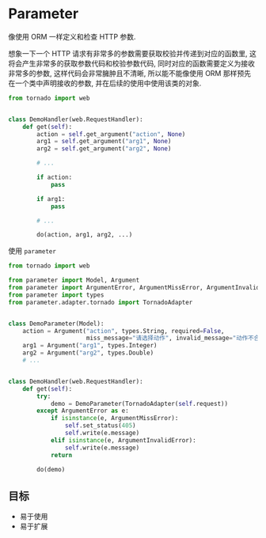 # Parameter

像使用 ORM 一样定义和检查 HTTP 参数.

想象一下一个 HTTP 请求有非常多的参数需要获取校验并传递到对应的函数里,
这将会产生非常多的获取参数代码和校验参数代码, 同时对应的函数需要定义为接收非常多的参数,
这样代码会非常臃肿且不清晰, 所以能不能像使用 ORM 那样预先在一个类中声明接收的参数,
并在后续的使用中使用该类的对象.


```python
from tornado import web


class DemoHandler(web.RequestHandler):
    def get(self):
        action = self.get_argument("action", None)
        arg1 = self.get_argument("arg1", None)
        arg2 = self.get_argument("arg2", None)

        # ...

        if action:
            pass

        if arg1:
            pass

        # ...

        do(action, arg1, arg2, ...)

```

使用 `parameter`

```python
from tornado import web

from parameter import Model, Argument
from parameter import ArgumentError, ArgumentMissError, ArgumentInvalidError
from parameter import types
from parameter.adapter.tornado import TornadoAdapter


class DemoParameter(Model):
    action = Argument("action", types.String, required=False,
                      miss_message="请选择动作", invalid_message="动作不合法")
    arg1 = Argument("arg1", types.Integer)
    arg2 = Argument("arg2", types.Double)
    # ...


class DemoHandler(web.RequestHandler):
    def get(self):
        try:
            demo = DemoParameter(TornadoAdapter(self.request))
        except ArgumentError as e:
            if isinstance(e, ArgumentMissError):
                self.set_status(405)
                self.write(e.message)
            elif isinstance(e, ArgumentInvalidError):
                self.write(e.message)
            return

        do(demo)
```


## 目标

- 易于使用
- 易于扩展
